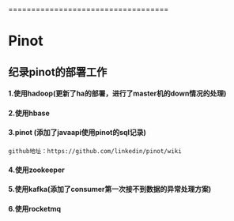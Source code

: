 ===================================
# Pinot


## 纪录pinot的部署工作

#### 1.使用hadoop(更新了ha的部署，进行了master机的down情况的处理)
#### 2.使用hbase
#### 3.pinot (添加了javaapi使用pinot的sql记录)
    github地址：https://github.com/linkedin/pinot/wiki
#### 4.使用zookeeper
#### 5.使用kafka(添加了consumer第一次接不到数据的异常处理方案)
#### 6.使用rocketmq
